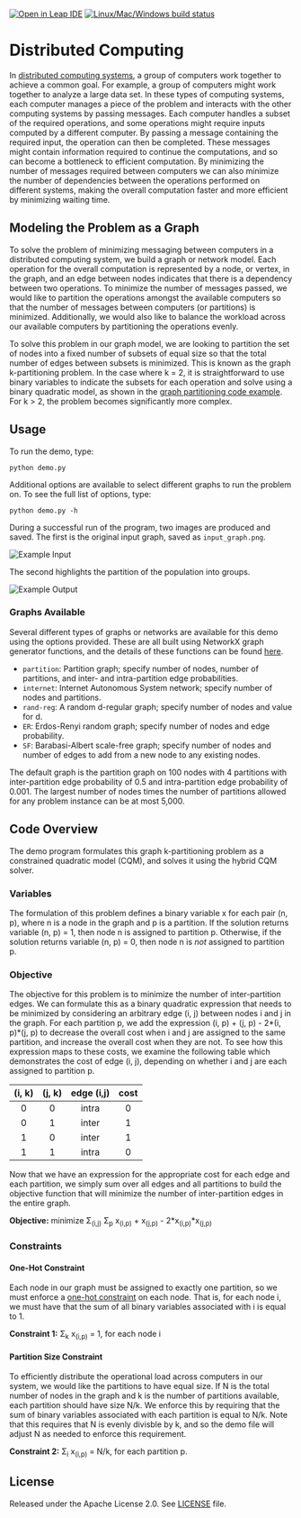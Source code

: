 [![Open in Leap IDE](
  https://cdn-assets.cloud.dwavesys.com/shared/latest/badges/leapide.svg)](
  https://ide.dwavesys.io/#https://github.com/dwave-examples/distributed-computing)
[![Linux/Mac/Windows build status](
  https://circleci.com/gh/dwave-examples/distributed-computing.svg?style=shield)](
  https://circleci.com/gh/dwave-examples/distributed-computing)

# Distributed Computing

In [distributed computing systems](https://en.wikipedia.org/wiki/Distributed_computing), a group of computers work together to achieve
a common goal. For example, a group of computers might work together to
analyze a large data set. In these types of computing systems, each computer
manages a piece of the problem and interacts with the other computing
systems by passing messages. Each computer handles a subset of the required
operations, and some operations might require inputs computed by a different
computer. By passing a message containing the required input, the operation can
then be completed. These messages might contain information required to
continue the computations, and so can become a bottleneck to efficient
computation. By minimizing the number of messages required between computers we
can also minimize the number of dependencies between the operations performed
on different systems, making the overall computation faster and more efficient
by minimizing waiting time.

## Modeling the Problem as a Graph

To solve the problem of minimizing messaging between computers in a distributed
computing system, we build a graph or network model. Each operation for the
overall computation is represented by a node, or vertex, in the graph, and an
edge between nodes indicates that there is a dependency between two operations.
To minimize the number of messages passed, we would like to partition the
operations amongst the available computers so that the number of messages
between computers (or partitions) is minimized. Additionally, we would also
like to balance the workload across our available computers by partitioning the
operations evenly.

To solve this problem in our graph model, we are looking to partition the set
of nodes into a fixed number of subsets of equal size so that the total number
of edges between subsets is minimized. This is known as the graph
k-partitioning problem. In the case where k = 2, it is straightforward to use
binary variables to indicate the subsets for each operation and solve using a
binary quadratic model, as shown in the [graph partitioning code example](https://github.com/dwave-examples/graph-partitioning). For
k > 2, the problem becomes significantly more complex.

## Usage

To run the demo, type:

```python demo.py```

Additional options are available to select different graphs to run the problem
on. To see the full list of options, type:

```python demo.py -h```

During a successful run of the program, two images are produced and saved. The
first is the original input graph, saved as `input_graph.png`.

![Example Input](readme_imgs/not_partition_yet.png)

The second highlights the partition of the population into groups.

![Example Output](readme_imgs/partition.png)

### Graphs Available

Several different types of graphs or networks are available for this demo using
the options provided. These are all built using NetworkX graph generator
functions, and the details of these functions can be found [here](https://networkx.org/documentation/stable//reference/generators.html#).

- `partition`: Partition graph; specify number of nodes, number of partitions,
  and inter- and intra-partition edge probabilities.
- `internet`: Internet Autonomous System network; specify number of nodes
  and partitions.
- `rand-reg`: A random d-regular graph; specify number of nodes and value for d.
- `ER`: Erdos-Renyi random graph; specify number of nodes and edge probability.
- `SF`: Barabasi-Albert scale-free graph; specify number of nodes and number of
  edges to add from a new node to any existing nodes.

The default graph is the partition graph on 100 nodes with 4 partitions with
inter-partition edge probability of 0.5 and intra-partition edge probability of
0.001. The largest number of nodes times the number of partitions allowed for
any problem instance can be at most 5,000.

## Code Overview

The demo program formulates this graph k-partitioning problem as a constrained
quadratic model (CQM), and solves it using the hybrid CQM solver.

### Variables

The formulation of this problem defines a binary variable x for each pair
(n, p), where n is a node in the graph and p is a partition. If the solution
returns variable (n, p) = 1, then node n is assigned to partition p. Otherwise,
if the solution returns variable (n, p) = 0, then node n is *not* assigned to
partition p.

### Objective

The objective for this problem is to minimize the number of inter-partition
edges. We can formulate this as a binary quadratic expression that needs to be
minimized by considering an arbitrary edge (i, j) between nodes i and j in the
graph. For each partition p, we add the expression
(i, p) + (j, p) - 2\*(i, p)\*(j, p) to decrease the overall cost when i and j
are assigned to the same partition, and increase the overall cost when they
are not. To see how this expression maps to these costs, we examine the
following table which demonstrates the cost of edge (i, j), depending on
whether i and j are each assigned to partition p.

| (i, k) | (j, k) | edge (i,j) | cost |
| :---: | :---: | :---: | :---: |
| 0 | 0 | intra | 0 |
| 0 | 1 | inter | 1 |
| 1 | 0 | inter | 1 |
| 1 | 1 | intra | 0 |

Now that we have an expression for the appropriate cost for each edge and each
partition, we simply sum over all edges and all partitions to build the
objective function that will minimize the number of inter-partition edges in
the entire graph.

**Objective:** minimize &Sigma;<sub>(i,j)</sub> &Sigma;<sub>p</sub> x<sub>(i,p)</sub> + x<sub>(j,p)</sub> - 2\*x<sub>(i,p)</sub>\*x<sub>(j,p)</sub> 

### Constraints

#### One-Hot Constraint

Each node in our graph must be assigned to exactly one partition, so we must
enforce a [one-hot constraint](https://en.wikipedia.org/wiki/One-hot ) on each node. That is, for each node i, we must
have that the sum of all binary variables associated with i is equal to 1.

**Constraint 1:** &Sigma;<sub>k</sub> x<sub>(i,p)</sub> = 1, for each node i

#### Partition Size Constraint

To efficiently distribute the operational load across computers in our system,
we would like the partitions to have equal size. If N is the total number of
nodes in the graph and k is the number of partitions available, each partition
should have size N/k. We enforce this by requiring that the sum of binary
variables associated with each partition is equal to N/k. Note that this
requires that N is evenly divisble by k, and so the demo file will adjust N as
needed to enforce this requirement.

**Constraint 2:** &Sigma;<sub>i</sub> x<sub>(i,p)</sub> = N/k, for each partition p.

## License

Released under the Apache License 2.0. See [LICENSE](LICENSE) file.
